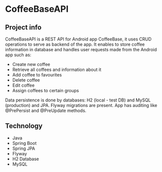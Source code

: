 # CoffeeBaseAPI

## Project info
CoffeeBaseAPI is a REST API for Android app CoffeeBase, it uses CRUD operations to serve as backend of the app.
It enables to store coffee information in database and handles user requests made from the Android app such as:
* Create new coffee
* Retrieve all coffees and information about it
* Add coffee to favourites
* Delete coffee
* Edit coffee
* Assign coffees to certain groups

Data persistence is done by databases: H2 (local - test DB) and MySQL (production) and JPA. Flyway migrations are present.
App has auditing like @PrePersist and @PreUpdate methods.

## Technology
* Java
* Spring Boot
* Spring JPA
* Flyway
* H2 Database
* MySQL



